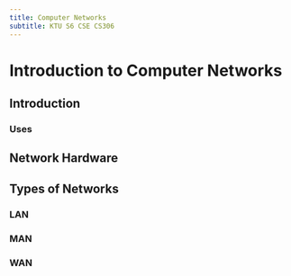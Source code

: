 ```yaml
---
title: Computer Networks
subtitle: KTU S6 CSE CS306
---
```


# Introduction to Computer Networks
## Introduction 
### Uses 
## Network Hardware 
## Types of Networks
### LAN 
### MAN
### WAN
